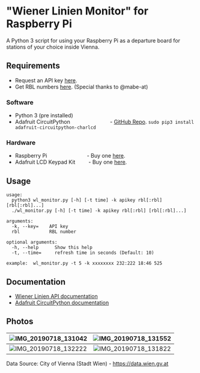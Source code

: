 # "Wiener Linien Monitor" for Raspberry Pi
A Python 3 script for using your Raspberry Pi as a departure board for stations of your choice inside Vienna.

## Requirements
* Request an API key [here](https://www.wien.gv.at/formularserver2/user/formular.aspx?pid=3b49a23de1ff43efbc45ae85faee31db&pn=B0718725a79fb40f4bb4b7e0d2d49f1d1).  
* Get RBL numbers [here](https://till.mabe.at/rbl/).  (Special thanks to @mabe-at)
### Software
* Python 3 (pre installed)
* Adafruit CircuitPython&nbsp;&nbsp;&nbsp;&nbsp;&nbsp;&nbsp;&nbsp;&nbsp;&nbsp;&nbsp;&nbsp;&nbsp;&nbsp;&nbsp;&nbsp;&nbsp;&nbsp;&nbsp;&nbsp;&nbsp;&nbsp;&nbsp;&nbsp;&nbsp;&nbsp;&nbsp;&nbsp;- [GitHub Repo](https://github.com/adafruit/Adafruit_CircuitPython_CharLCD).
`sudo pip3 install adafruit-circuitpython-charlcd`
### Hardware
* Raspberry Pi&nbsp;&nbsp;&nbsp;&nbsp;&nbsp;&nbsp;&nbsp;&nbsp;&nbsp;&nbsp;&nbsp;&nbsp;&nbsp;&nbsp;&nbsp;&nbsp;&nbsp;&nbsp;&nbsp;&nbsp;&nbsp;&nbsp;&nbsp;&nbsp;&nbsp;&nbsp;&nbsp;- Buy one [here](https://www.raspberrypi.org/products/).  
* Adafruit LCD Keypad Kit&nbsp;&nbsp;&nbsp;&nbsp;&nbsp;&nbsp;&nbsp;&nbsp;&nbsp;- Buy one [here](https://www.adafruit.com/category/808).


## Usage
```
usage:
  python3 wl_monitor.py [-h] [-t time] -k apikey rbl[:rbl] [rbl[:rbl]...]
  ./wl_monitor.py [-h] [-t time] -k apikey rbl[:rbl] [rbl[:rbl]...]

arguments:
  -k, --key=    API key
  rbl           RBL number

optional arguments:
  -h, --help	  Show this help
  -t, --time=	  refresh time in seconds (Default: 10)

example:  wl_monitor.py -t 5 -k xxxxxxxx 232:222 18:46 525
```


## Documentation
* [Wiener Linien API documentation](http://data.wien.gv.at/pdf/wienerlinien-echtzeitdaten-dokumentation.pdf)
* [Adafruit CircuitPython documentation](https://circuitpython.readthedocs.io/projects/charlcd/en/latest)

## Photos
| ![IMG_20190718_131042](https://user-images.githubusercontent.com/49726903/61454600-9d731e80-a961-11e9-85e0-5984d34a59e4.jpg) | ![IMG_20190718_131552](https://user-images.githubusercontent.com/49726903/61454625-ad8afe00-a961-11e9-9af5-cc08c08a1497.jpg) |
|---------------------------------------------------------------------------------------|:-------------------------------------------------------------------------------------:|
| ![IMG_20190718_132222](https://user-images.githubusercontent.com/49726903/61454637-ba0f5680-a961-11e9-959a-0beaeb0a1c9f.jpg) | ![IMG_20190718_131822](https://user-images.githubusercontent.com/49726903/61454662-c398be80-a961-11e9-9275-041177f99d5f.jpg) |



Data Source: City of Vienna (Stadt Wien) - https://data.wien.gv.at
